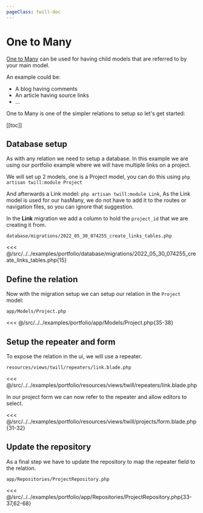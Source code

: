 ```yaml
---
pageClass: twill-doc
---
```


# One to Many

[One to Many](https://laravel.com/docs/9.x/eloquent-relationships#one-to-many) can be used for having child models that
are referred to by your main model.

An example could be:

- A blog having comments
- An article having source links
- ...

One to Many is one of the simpler relations to setup so let's get started:

[[toc]]

## Database setup

As with any relation we need to setup a database. In this example we are using our portfolio example where we will have
multiple links on a project.

We will set up 2 models, one is a Project model, you can do this using `php artisan twill:module Project`

And afterwards a Link model: `php artisan twill:module Link`, As the Link model is used for our hasMany, we do not have
to add it to the routes or navigation files, so you can ignore that suggestion.

In the **Link** migration we add a column to hold the `project_id` that we are creating it from.

`database/migrations/2022_05_30_074255_create_links_tables.php`

<<< @/src/../../examples/portfolio/database/migrations/2022_05_30_074255_create_links_tables.php{15}

## Define the relation

Now with the migration setup we can setup our relation in the `Project` model:

`app/Models/Project.php`

<<< @/src/../../examples/portfolio/app/Models/Project.php{35-38}

## Setup the repeater and form

To expose the relation in the ui, we will use a repeater.

`resources/views/twill/repeaters/link.blade.php`

<<< @/src/../../examples/portfolio/resources/views/twill/repeaters/link.blade.php

In our project form we can now refer to the repeater and allow editors to select.

<<< @/src/../../examples/portfolio/resources/views/twill/projects/form.blade.php{31-32}

## Update the repository

As a final step we have to update the repository to map the repeater field to the relation.

`app/Repositories/ProjectRepository.php`

<<< @/src/../../examples/portfolio/app/Repositories/ProjectRepository.php{33-37,62-68}
